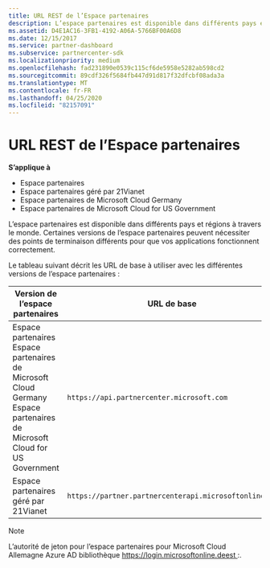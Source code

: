 ```yaml
---
title: URL REST de l’Espace partenaires
description: L’espace partenaires est disponible dans différents pays et régions à travers le monde. Certaines versions de l’espace partenaires peuvent nécessiter des points de terminaison différents pour que vos applications fonctionnent correctement.
ms.assetid: D4E1AC16-3FB1-4192-A06A-5766BF00A6D8
ms.date: 12/15/2017
ms.service: partner-dashboard
ms.subservice: partnercenter-sdk
ms.localizationpriority: medium
ms.openlocfilehash: fad231890e0539c115cf6de5958e5282ab598cd2
ms.sourcegitcommit: 89cdf326f5684fb447d91d817f32dfcbf08ada3a
ms.translationtype: MT
ms.contentlocale: fr-FR
ms.lasthandoff: 04/25/2020
ms.locfileid: "82157091"
---
```

# <a name="partner-center-rest-urls"></a>URL REST de l’Espace partenaires

**S’applique à**

- Espace partenaires
- Espace partenaires géré par 21Vianet
- Espace partenaires de Microsoft Cloud Germany
- Espace partenaires de Microsoft Cloud for US Government

L’espace partenaires est disponible dans différents pays et régions à travers le monde. Certaines versions de l’espace partenaires peuvent nécessiter des points de terminaison différents pour que vos applications fonctionnent correctement.

Le tableau suivant décrit les URL de base à utiliser avec les différentes versions de l’espace partenaires :

| Version de l’espace partenaires  | URL de base  |
|---------|---------|
|Espace partenaires</br>Espace partenaires de Microsoft Cloud Germany</br>Espace partenaires de Microsoft Cloud for US Government     | `https://api.partnercenter.microsoft.com`        |
|Espace partenaires géré par 21Vianet  |  `https://partner.partnercenterapi.microsoftonline.cn`       |

>[!NOTE]
>L’autorité de jeton pour l’espace partenaires pour Microsoft Cloud Allemagne Azure AD bibliothèque https://login.microsoftonline.deest :.
